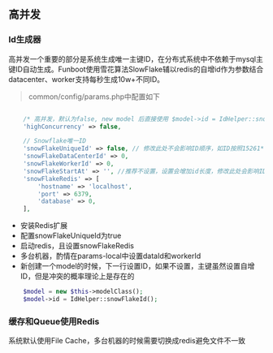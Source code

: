 高并发
-----------

### Id生成器

高并发一个重要的部分是系统生成唯一主键ID，在分布式系统中不依赖于mysql主键ID自动生成。Funboot使用雪花算法SlowFlake辅以redis的自增id作为参数结合datacenter、worker支持每秒生成10w+不同ID。

> common/config/params.php中配置如下

```php

    /* 高并发，默认为false, new model 后直接使用 $model->id = IdHelper::snowFlakeId(); */
    'highConcurrency' => false,

    // Snowflake唯一ID
    'snowFlakeUniqueId' => false, // 修改此处不会影响ID顺序，如ID按照15261***开头，修改还是15261***开头，并且按照先后顺序
    'snowFlakeDataCenterId' => 0,
    'snowFlakeWorkerId' => 0,
    'snowFlakeStartAt' => '', //推荐不设置，设置会增加id长度，修改此处会影响ID顺序
    'snowFlakeRedis' => [
        'hostname' => 'localhost',
        'port' => 6379,
        'database' => 0,
    ],
```

- 安装Redis扩展
- 配置snowFlakeUniqueId为true
- 启动redis，且设置snowFlakeRedis
- 多台机器，酌情在params-local中设置dataId和workerId
- 新创建一个model的时候，下一行设置ID，如果不设置，主键虽然设置自增ID，但是冲突的概率理论上是存在的

```php
    $model = new $this->modelClass();
    $model->id = IdHelper::snowFlakeId();
```


### 缓存和Queue使用Redis

系统默认使用File Cache，多台机器的时候需要切换成redis避免文件不一致
